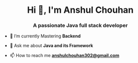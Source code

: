 <h1 align="center">Hi 👋, I'm Anshul Chouhan</h1>
<h3 align="center">A passionate Java full stack developer</h3>

- 🌱 I’m currently Mastering **Backend**

- 💬 Ask me about **Java and its Framework**

- 📫 How to reach me **anshulchouhan302@gmail.com**




